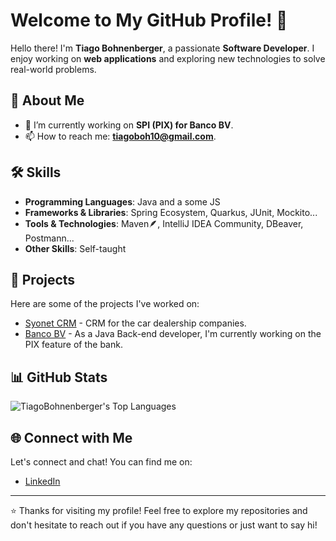 # Welcome to My GitHub Profile! 👋

Hello there! I'm **Tiago Bohnenberger**, a passionate **Software Developer**. I enjoy working on **web applications** and exploring new technologies to solve real-world problems.

## 🚀 About Me

- 🔭 I’m currently working on **SPI (PIX) for Banco BV**.
- 📫 How to reach me: **tiagoboh10@gmail.com**.

## 🛠️ Skills

- **Programming Languages**: Java and a some JS
- **Frameworks & Libraries**: Spring Ecosystem, Quarkus, JUnit, Mockito...
- **Tools & Technologies**: Maven🪶, IntelliJ IDEA Community, DBeaver, Postmann...
- **Other Skills**: Self-taught

## 📂 Projects

Here are some of the projects I've worked on:

- [Syonet CRM](https://syonet.com/pt-br/) - CRM for the car dealership companies.
- [Banco BV](https://www.bv.com.br/) - As a Java Back-end developer, I'm currently working on the PIX feature of the bank.


## 📊 GitHub Stats

![TiagoBohnenberger's Top Languages](https://github-readme-stats.vercel.app/api/top-langs/?username=TiagoBohnenberger&theme=vue-dark&show_icons=true&hide_border=true&layout=compact)

## 🌐 Connect with Me

Let's connect and chat! You can find me on:

- [LinkedIn](https://www.linkedin.com/in/tiago-bohnenberger-1ba559156/)

---

⭐️ Thanks for visiting my profile! Feel free to explore my repositories and don't hesitate to reach out if you have any questions or just want to say hi!
